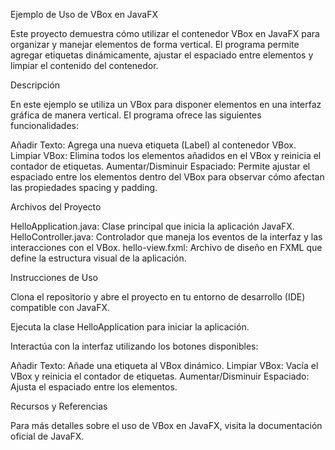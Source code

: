 Ejemplo de Uso de VBox en JavaFX 

Este proyecto demuestra cómo utilizar el contenedor VBox en JavaFX para organizar y manejar elementos de forma vertical. El programa permite agregar etiquetas dinámicamente, ajustar el espaciado entre elementos y limpiar el contenido del contenedor.


Descripción

En este ejemplo se utiliza un VBox para disponer elementos en una interfaz gráfica de manera vertical. El programa ofrece las siguientes funcionalidades:


Añadir Texto: Agrega una nueva etiqueta (Label) al contenedor VBox.
Limpiar VBox: Elimina todos los elementos añadidos en el VBox y reinicia el contador de etiquetas.
Aumentar/Disminuir Espaciado: Permite ajustar el espaciado entre los elementos dentro del VBox para observar cómo afectan las propiedades spacing y padding.


Archivos del Proyecto

HelloApplication.java: Clase principal que inicia la aplicación JavaFX.
HelloController.java: Controlador que maneja los eventos de la interfaz y las interacciones con el VBox.
hello-view.fxml: Archivo de diseño en FXML que define la estructura visual de la aplicación.


Instrucciones de Uso

Clona el repositorio y abre el proyecto en tu entorno de desarrollo (IDE) compatible con JavaFX.

Ejecuta la clase HelloApplication para iniciar la aplicación.

Interactúa con la interfaz utilizando los botones disponibles:


Añadir Texto:
Añade una etiqueta al VBox dinámico.
Limpiar VBox:
Vacía el VBox y reinicia el contador de etiquetas.
Aumentar/Disminuir Espaciado:
Ajusta el espaciado entre los elementos.


Recursos y Referencias

Para más detalles sobre el uso de VBox en JavaFX, visita la documentación oficial de JavaFX.
